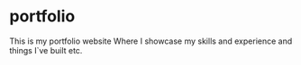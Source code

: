 # portfolio
This is my portfolio website
Where I showcase my skills and experience and things I`ve built etc.
